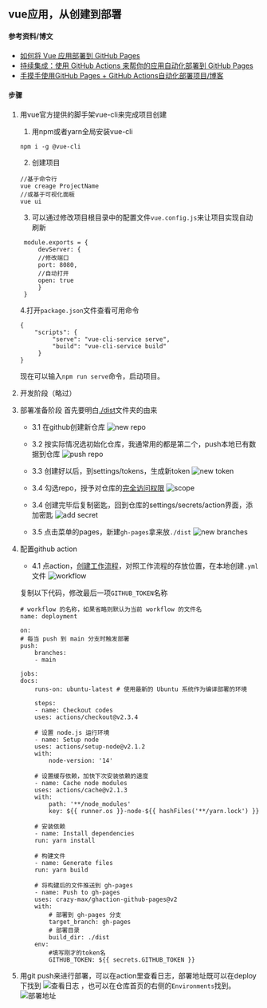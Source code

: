 ## vue应用，从创建到部署

#### 参考资料/博文
- [如何将 Vue 应用部署到 GitHub Pages](https://docs.leoku.top/blog/deploy-vue-app-to-github-pages.html)
- [持续集成：使用 GitHub Actions 来帮你的应用自动化部署到 GitHub Pages](https://docs.leoku.top/blog/ci-cd-with-github-actions-to-deploy-on-github-pages.html)
- [手摸手使用GitHub Pages + GitHub Actions自动化部署项目/博客](https://www.wuxunjie.org/Q&A/deploy.html#%E5%89%8D%E7%BD%AE%E5%86%85%E5%AE%B9)

#### 步骤

1. 用vue官方提供的脚手架vue-cli来完成项目创建
   1. 用npm或者yarn全局安装vue-cli
    ```
    npm i -g @vue-cli
    ```
   2. 创建项目
    ``` 
    //基于命令行
    vue creage ProjectName
    //或基于可视化面板
    vue ui
    ````

   3. 可以通过修改项目根目录中的配置文件`vue.config.js`来让项目实现自动刷新
   ```
    module.exports = {
        devServer: {
        //修改端口
        port: 8080,
        //自动打开
        open: true
        }
    }
   ```

   4.打开`package.json`文件查看可用命令
   ```
   {
       "scripts": {
            "serve": "vue-cli-service serve",
            "build": "vue-cli-service build"
        }
   }
   ```
    现在可以输入`npm run serve`命令，启动项目。

2. 开发阶段（略过）

3. 部署准备阶段
    首先要明白[./dist](./../../../back-end/deploy/how-webpack-work.md)文件夹的由来

   - 3.1 在github创建新仓库
    ![new repo](./../../../.vuepress/public/img/create-repo.jpg)
   - 3.2 按实际情况选初始化仓库，我通常用的都是第二个，push本地已有数据到仓库
    ![push repo](./../../../.vuepress/public/img/push-to-repo.jpg)

   - 3.3 创建好以后，到settings/tokens，生成新token
    ![new token](./../../../.vuepress/public/img/new-token.jpg)

   - 3.4 勾选repo，授予对仓库的[完全访问权限](https://docs.github.com/cn/developers/apps/building-oauth-apps/scopes-for-oauth-apps)
    ![scope](./../../../.vuepress/public/img/select-scope.jpg)

    - 3.4 创建完毕后复制密匙，回到仓库的settings/secrets/action界面，添加密匙
    ![add secret](./../../../.vuepress/public/img/add-secret.jpg)
    
    - 3.5 点击菜单的pages，新建`gh-pages`拿来放`./dist`
    ![new branches](./../../../.vuepress/public/img/gh-pages.jpg)

4. 配置github action
   - 4.1 点action，[创建工作流程](https://docs.github.com/cn/actions/using-workflows/workflow-syntax-for-github-actions)，对照工作流程的存放位置，在本地创建`.yml`文件
    ![workflow](./../../../.vuepress/public/img/workflow-path.jpg)

    复制以下代码，修改最后一项`GITHUB_TOKEN`名称
    ```
    # workflow 的名称，如果省略则默认为当前 workflow 的文件名
    name: deployment

    on:
    # 每当 push 到 main 分支时触发部署
    push:
        branches: 
        - main

    jobs:
    docs:
        runs-on: ubuntu-latest # 使用最新的 Ubuntu 系统作为编译部署的环境

        steps:
        - name: Checkout codes
        uses: actions/checkout@v2.3.4

        # 设置 node.js 运行环境
        - name: Setup node
        uses: actions/setup-node@v2.1.2
        with:
            node-version: '14'

        # 设置缓存依赖，加快下次安装依赖的速度
        - name: Cache node modules
        uses: actions/cache@v2.1.3
        with:
            path: '**/node_modules'
            key: ${{ runner.os }}-node-${{ hashFiles('**/yarn.lock') }}

        # 安装依赖
        - name: Install dependencies
        run: yarn install

        # 构建文件
        - name: Generate files
        run: yarn build

        # 将构建后的文件推送到 gh-pages
        - name: Push to gh-pages     
        uses: crazy-max/ghaction-github-pages@v2
        with:
            # 部署到 gh-pages 分支
            target_branch: gh-pages
            # 部署目录
            build_dir: ./dist
        env:
            #填写刚才的token名
            GITHUB_TOKEN: ${{ secrets.GITHUB_TOKEN }}
    ```
5. 用git push来进行部署，可以在action里查看日志，部署地址既可以在deploy下找到
![查看日志](./../../../.vuepress/public/img/deploy.jpg)
，也可以在仓库首页的右侧的`Environments`找到。
![部署地址](./../../../.vuepress/public/img/gh-page-path.jpg)



   